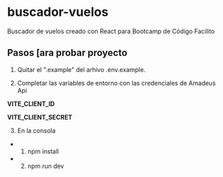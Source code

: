 # buscador-vuelos
Buscador de vuelos creado con React para Bootcamp de Código Facilito

## Pasos [ara probar proyecto

1. Quitar el ".example" del arhivo .env.example.

2. Completar las variables de entorno con las credenciales de Amadeus Api

**VITE_CLIENT_ID**

**VITE_CLIENT_SECRET**

3. En la consola

* 1. npm install

* 2. npm run dev